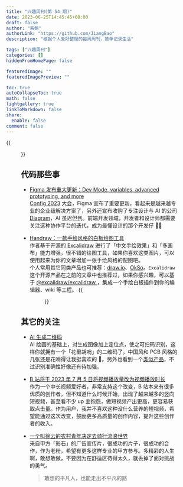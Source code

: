 ```yaml
---
title: "兴趣周刊(第 54 期)"
date: 2023-06-25T14:45:45+08:00
draft: false
author: "酱鲍"
authorLink: "https://github.com/JiangBao"
description: "根据个人爱好整理的每周周刊，简单记录生活"

tags: ["兴趣周刊"]
categories: []
hiddenFromHomePage: false

featuredImage: ""
featuredImagePreview: ""

toc: true
autoCollapseToc: true
math: false
lightgallery: true
linkToMarkdown: false
share:
  enable: false
comment: false
---
```


<!--more-->
{{<figure src="https://jiangbao-1258001083.cos.ap-shanghai.myqcloud.com/20230703-cloud.jpg" title="山雨欲来">}}

## 代码那些事
* [Figma 发布重大更新：Dev Mode, variables, advanced prototyping, and more](https://www.figma.com/release-notes/)  
[Config 2023](https://config.figma.com/) 大会，Figma 宣布了重要更新，看起来是越来越专业的企业级解决方案了，另外还宣布收购了专注设计与 AI 的公司 [Diagram](https://diagram.com/)，AI 虽迟但到。前端开发领域，开发者和设计师都需要关注这种协作平台的迭代，成为最懂设计的那个开发仔 👍🏻

* [Handraw：一款手绘风格的白板绘图工具](https://sspai.com/post/80459)  
作者基于开源的 [Excalidraw](https://handraw.top/) 进行了「中文手绘效果」和「多画布」能力增强，很不错的绘图工具，如果你喜欢这类图片，可以使用起来为你的文章增加一张手绘风格的配图吧。  
个人常用其它同类产品也可推荐：[draw.io](https://app.diagrams.net/)、[OkSo](https://okso.app/)。`Excalidraw` 这个开源产品在之前的文章中也推荐过，如果你感兴趣，可以基于 [@excalidraw/excalidraw
](https://www.npmjs.com/package/@excalidraw/excalidraw)，集成一个手绘白板插件到你的编辑器、wiki 等工程。
{{<figure src="https://cdn.sspai.com/2023/06/20/article/8528b4dda74e66d311c884a5072c0c9f?imageView2/2/w/1120/q/90/interlace/1/ignore-error/1">}}

## 其它的关注
* [AI 生成二维码](https://mp.weixin.qq.com/s/i4WR5ULH1ZZYl8Watf3EPw)  
AI 绘画的基础上，对生成图像加上定位点，使之可扫码识别，这样你就拥有一个「花里胡哨」的二维码了，中国风和 PCB 风格的几张还是花哨得让我挺喜欢的 🐶。另外也看到一个[类似产品](https://www.v2ex.com/t/952181)，不过识别准确性好像还有待加强。

* [B 站将于 2023 年 7 月 5 日将视频播放量改为视频播放时长](https://www.36kr.com/p/2320725113407108)  
作为一个中长视频爱好者，非常支持这个改变，B 站本来有很多优质的创作者，但不知道什么时候开始，出现了越来越多的竖向短视频，甚至看不少 up 主抱怨，做短视频产出更高，更容易获取点击量。作为用户，我并不喜欢这种没什么营养的短视频，希望能通过这次改变，鼓励更多高质量的创作内容，提升这些创作者的收入。

* [一个叫徐云的农村青年决定去骑行流浪世界](https://www.bilibili.com/video/BV1Sh411P7rc/?share_source=copy_web&vd_source=82c23f59fad25a0a82e3521e80b11cf5)  
来自甲方「影石」的广告宣传片，很成功的片子，很成功的合作，作为老粉，希望有更多这样专业的甲方参与。多精彩的人生啊，敢想敢做，不要因为在舒适区待得太久，就丢掉了面对挑战的勇气。  
  > 敢想的平凡人，也能走出不平凡的路
